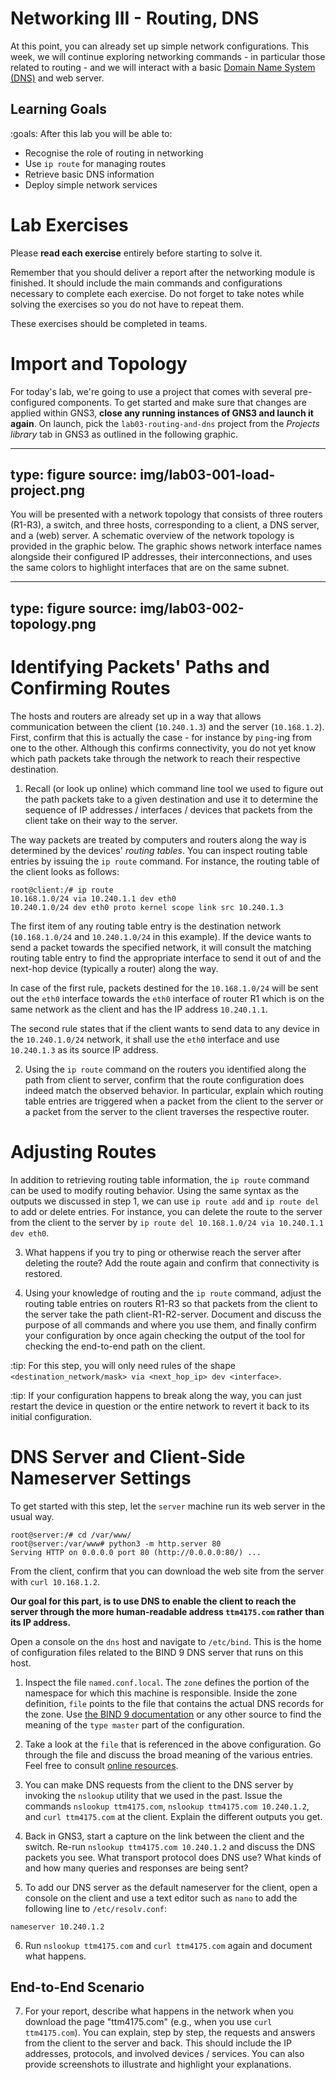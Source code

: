 # Networking III - Routing, DNS

At this point, you can already set up simple network configurations.
This week, we will continue exploring networking commands - in particular those related to routing - and we will interact with a basic [Domain Name System (DNS)](https://en.wikipedia.org/wiki/Domain_Name_System) and web server.


## Learning Goals

:goals: After this lab you will be able to:

- Recognise the role of routing in networking
- Use `ip route` for managing routes
- Retrieve basic DNS information
- Deploy simple network services


# Lab Exercises

Please **read each exercise** entirely before starting to solve it.

Remember that you should deliver a report after the networking module is finished.
It should include the main commands and configurations necessary to complete each exercise.
Do not forget to take notes while solving the exercises so you do not have to repeat them.

These exercises should be completed in teams.





# Import and Topology


For today's lab, we're going to use a project that comes with several pre-configured components. To get started and make sure that changes are applied within GNS3, **close any running instances of GNS3 and launch it again**. On launch, pick the `lab03-routing-and-dns` project from the *Projects library* tab in GNS3 as outlined in the following graphic.


---
type: figure
source: img/lab03-001-load-project.png
---


You will be presented with a network topology that consists of three routers (R1-R3), a switch, and three hosts, corresponding to a client, a DNS server, and a (web) server. A schematic overview of the network topology is provided in the graphic below. The graphic shows network interface names alongside their configured IP addresses, their interconnections, and uses the same colors to highlight interfaces that are on the same subnet.


---
type: figure
source: img/lab03-002-topology.png
---


# Identifying Packets' Paths and Confirming Routes


The hosts and routers are already set up in a way that allows communication between the client (`10.240.1.3`) and the server (`10.168.1.2`). First, confirm that this is actually the case - for instance by `ping`-ing from one to the other. Although this confirms connectivity, you do not yet know which path packets take through the network to reach their respective destination.


1. Recall (or look up online) which command line tool we used to figure out the path packets take to a given destination and use it to determine the sequence of IP addresses / interfaces / devices that packets from the client take on their way to the server.

The way packets are treated by computers and routers along the way is determined by the devices' *routing tables*. You can inspect routing table entries by issuing the `ip route` command. For instance, the routing table of the client looks as follows:

```
root@client:/# ip route
10.168.1.0/24 via 10.240.1.1 dev eth0 
10.240.1.0/24 dev eth0 proto kernel scope link src 10.240.1.3
```

The first item of any routing table entry is the destination network (`10.168.1.0/24` and `10.240.1.0/24` in this example). If the device wants to send a packet towards the specified network, it will consult the matching routing table entry to find the appropriate interface to send it out of and the next-hop device (typically a router) along the way. 

In case of the first rule, packets destined for the `10.168.1.0/24` will be sent out the `eth0` interface towards the `eth0` interface of router R1 which is on the same network as the client and has the IP address `10.240.1.1`.

The second rule states that if the client wants to send data to any device in the `10.240.1.0/24` network, it shall use the `eth0` interface and use `10.240.1.3` as its source IP address. 


2. Using the `ip route` command on the routers you identified along the path from client to server, confirm that the route configuration does indeed match the observed behavior. In particular, explain which routing table entries are triggered when a packet from the client to the server or a packet from the server to the client traverses the respective router.


# Adjusting Routes


In addition to retrieving routing table information, the `ip route` command can be used to modify routing behavior. Using the same syntax as the outputs we discussed in step 1, we can use `ip route add` and `ip route del` to add or delete entries. For instance, you can delete the route to the server from the client to the server by `ip route del 10.168.1.0/24 via 10.240.1.1 dev eth0`.


3. What happens if you try to ping or otherwise reach the server after deleting the route? Add the route again and confirm that connectivity is restored.


4. Using your knowledge of routing and the `ip route` command, adjust the routing table entries on routers R1-R3 so that packets from the client to the server take the path client-R1-R2-server. Document and discuss the purpose of all commands and where you use them, and finally confirm your configuration by once again checking the output of the tool for checking the end-to-end path on the client.


:tip:
For this step, you will only need rules of the shape `<destination_network/mask> via <next_hop_ip> dev <interface>`.


:tip:
If your configuration happens to break along the way, you can just restart the device in question or the entire network to revert it back to its initial configuration.


# DNS Server and Client-Side Nameserver Settings


To get started with this step, let the `server` machine run its web server in the usual way.

```
root@server:/# cd /var/www/
root@server:/var/www# python3 -m http.server 80
Serving HTTP on 0.0.0.0 port 80 (http://0.0.0.0:80/) ...
```

From the client, confirm that you can download the web site from the server with `curl 10.168.1.2`.

**Our goal for this part, is to use DNS to enable the client to reach the server through the more human-readable address `ttm4175.com` rather than its IP address.**

Open a console on the `dns` host and navigate to `/etc/bind`. This is the home of configuration files related to the BIND 9 DNS server that runs on this host.


1. Inspect the file `named.conf.local`. The `zone` defines the portion of the namespace for which this machine is responsible. Inside the zone definition, `file` points to the file that contains the actual DNS records for the zone. Use [the BIND 9 documentation](https://bind9.readthedocs.io/en/latest/reference.html#namedconf-statement-zone) or any other source to find the meaning of the `type master` part of the configuration.


2. Take a look at the `file` that is referenced in the above configuration. Go through the file and discuss the broad meaning of the various entries. Feel free to consult [online resources](https://www.thegeekdiary.com/understanding-dns-zone-files/).


3. You can make DNS requests from the client to the DNS server by invoking the `nslookup` utility that we used in the past. Issue the commands `nslookup ttm4175.com`, `nslookup ttm4175.com 10.240.1.2`, and `curl ttm4175.com` at the client. Explain the different outputs you get.


4. Back in GNS3, start a capture on the link between the client and the switch. Re-run `nslookup ttm4175.com 10.240.1.2` and discuss the DNS packets you see. What transport protocol does DNS use? What kinds of and how many queries and responses are being sent?


5. To add our DNS server as the default nameserver for the client, open a console on the client and use a text editor such as `nano` to add the following line to `/etc/resolv.conf`:


```
nameserver 10.240.1.2
```

6. Run `nslookup ttm4175.com` and `curl ttm4175.com` again and document what happens.


## End-to-End Scenario


7. For your report, describe what happens in the network when you download the page "ttm4175.com" (e.g., when you use `curl ttm4175.com`). You can explain, step by step, the requests and answers from the client to the server and back. This should include the IP addresses, protocols, and involved devices / services. You can also provide screenshots to illustrate and highlight your explanations.

